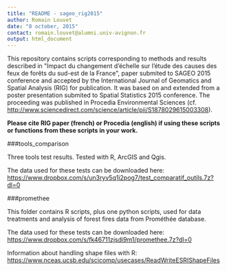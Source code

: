 ```yaml
---
title: "README - sageo_rig2015"
author: Romain Louvet
date: "8 october, 2015"
contact: romain.louvet@alumni.univ-avignon.fr
output: html_document
---
```


This repository contains scripts corresponding to methods and results described in "Impact du changement d’échelle sur l’étude des causes des feux de forêts du sud-est de la France", paper submited to SAGEO 2015 conference and accepted by the International Journal of Geomatics and Spatial Analysis (RIG) for publication. It was based on and extended from a poster presentation submited to Spatial Statistics 2015 conference. The proceeding was published in Procedia Environmental Sciences (cf. http://www.sciencedirect.com/science/article/pii/S1878029615003308).

**Please cite RIG paper (french) or Procedia (english) if using these scripts or functions from these scripts in your work.**

###tools_comparison

Three tools test results. Tested with R, ArcGIS and Qgis.

The data used for these tests can be downloaded here: https://www.dropbox.com/s/un3ryv5q1i2pog7/test_comparatif_outils.7z?dl=0

###promethee

This folder contains R scripts, plus one python scripts, used for data treatments and analysis of forest fires data from Prométhée database.

The data used for these tests can be downloaded here: https://www.dropbox.com/s/fk46711zjsdi9m1/promethee.7z?dl=0

Information about handling shape files with R:
https://www.nceas.ucsb.edu/scicomp/usecases/ReadWriteESRIShapeFiles
